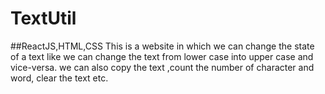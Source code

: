 # TextUtil
##ReactJS,HTML,CSS
This is a website  in which we can change the state of a text like we can change the text  from lower case into upper case and  vice-versa. we can also copy the text ,count the number of character and word, clear the text etc.
